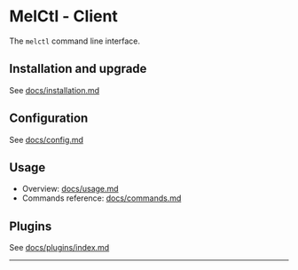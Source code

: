 <!-- vim: set ft=2 ts=Markdown -->

# MelCtl - Client

The `melctl` command line interface.

## Installation and upgrade

See [docs/installation.md](docs/installation.md)

## Configuration

See [docs/config.md](docs/config.md)

## Usage

* Overview: [docs/usage.md](docs/usage.md)
* Commands reference: [docs/commands.md](docs/commands.md)

## Plugins

See [docs/plugins/index.md](docs/plugins/index.md)

---
